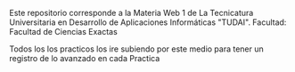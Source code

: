 Este repositorio corresponde a la Materia Web 1 de La Tecnicatura Universitaria en Desarrollo de Aplicaciones
Informáticas "TUDAI". Facultad: Facultad de Ciencias Exactas

Todos los los practicos los ire subiendo por este medio para tener un registro de lo avanzado en cada Practica
